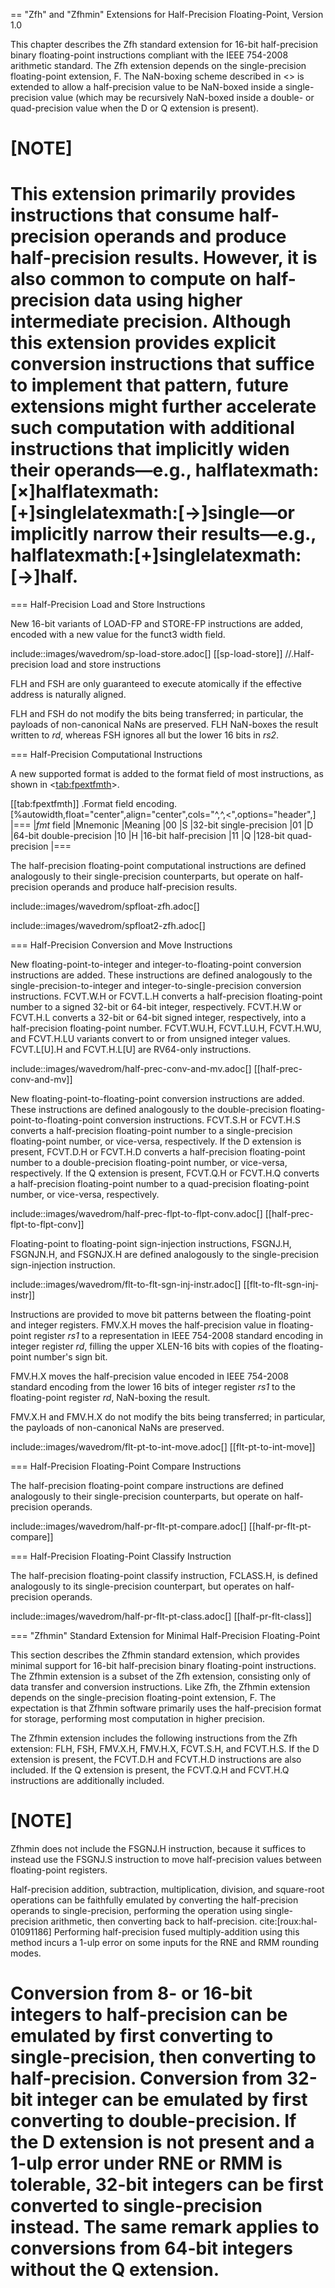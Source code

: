 \== "Zfh" and "Zfhmin" Extensions for Half-Precision Floating-Point, Version 1.0

This chapter describes the Zfh standard extension for 16-bit
half-precision binary floating-point instructions compliant with the
IEEE 754-2008 arithmetic standard. The Zfh extension depends on the
single-precision floating-point extension, F. The NaN-boxing scheme
described in <<nanboxing>> is extended to allow a
half-precision value to be NaN-boxed inside a single-precision value
(which may be recursively NaN-boxed inside a double- or quad-precision
value when the D or Q extension is present).

# [NOTE]

This extension primarily provides instructions that consume
half-precision operands and produce half-precision results. However, it
is also common to compute on half-precision data using higher
intermediate precision. Although this extension provides explicit
conversion instructions that suffice to implement that pattern, future
extensions might further accelerate such computation with additional
instructions that implicitly widen their operands—e.g.,
halflatexmath:[$\times$]halflatexmath:[$+$]singlelatexmath:[$\rightarrow$]single—or
implicitly narrow their results—e.g.,
halflatexmath:[$+$]singlelatexmath:[$\rightarrow$]half.
===============================================================================================================================================================================================================

\=== Half-Precision Load and Store Instructions

New 16-bit variants of LOAD-FP and STORE-FP instructions are added,
encoded with a new value for the funct3 width field.

include::images/wavedrom/sp-load-store.adoc[]
[[sp-load-store]]
//.Half-precision load and store instructions

FLH and FSH are only guaranteed to execute atomically if the effective
address is naturally aligned.

FLH and FSH do not modify the bits being transferred; in particular, the
payloads of non-canonical NaNs are preserved. FLH NaN-boxes the result
written to _rd_, whereas FSH ignores all but the lower 16 bits in _rs2_.

\=== Half-Precision Computational Instructions

A new supported format is added to the format field of most
instructions, as shown in <<tab:fpextfmth>>.

[[tab:fpextfmth]]
.Format field encoding.
[%autowidth,float="center",align="center",cols="^,^,<",options="header",]
|===
|_fmt_ field |Mnemonic |Meaning
|00 |S |32-bit single-precision
|01 |D |64-bit double-precision
|10 |H |16-bit half-precision
|11 |Q |128-bit quad-precision
|===

The half-precision floating-point computational instructions are defined
analogously to their single-precision counterparts, but operate on
half-precision operands and produce half-precision results.

include::images/wavedrom/spfloat-zfh.adoc[]

include::images/wavedrom/spfloat2-zfh.adoc[]

\=== Half-Precision Conversion and Move Instructions

New floating-point-to-integer and integer-to-floating-point conversion
instructions are added. These instructions are defined analogously to
the single-precision-to-integer and integer-to-single-precision
conversion instructions. FCVT.W.H or FCVT.L.H converts a half-precision
floating-point number to a signed 32-bit or 64-bit integer,
respectively. FCVT.H.W or FCVT.H.L converts a 32-bit or 64-bit signed
integer, respectively, into a half-precision floating-point number.
FCVT.WU.H, FCVT.LU.H, FCVT.H.WU, and FCVT.H.LU variants convert to or
from unsigned integer values. FCVT.L[U].H and FCVT.H.L[U] are RV64-only
instructions.

include::images/wavedrom/half-prec-conv-and-mv.adoc[]
[[half-prec-conv-and-mv]]

New floating-point-to-floating-point conversion instructions are added.
These instructions are defined analogously to the double-precision
floating-point-to-floating-point conversion instructions. FCVT.S.H or
FCVT.H.S converts a half-precision floating-point number to a
single-precision floating-point number, or vice-versa, respectively. If
the D extension is present, FCVT.D.H or FCVT.H.D converts a
half-precision floating-point number to a double-precision
floating-point number, or vice-versa, respectively. If the Q extension
is present, FCVT.Q.H or FCVT.H.Q converts a half-precision
floating-point number to a quad-precision floating-point number, or
vice-versa, respectively.

include::images/wavedrom/half-prec-flpt-to-flpt-conv.adoc[]
[[half-prec-flpt-to-flpt-conv]]

Floating-point to floating-point sign-injection instructions, FSGNJ.H,
FSGNJN.H, and FSGNJX.H are defined analogously to the single-precision
sign-injection instruction.

include::images/wavedrom/flt-to-flt-sgn-inj-instr.adoc[]
[[flt-to-flt-sgn-inj-instr]]

Instructions are provided to move bit patterns between the
floating-point and integer registers. FMV.X.H moves the half-precision
value in floating-point register _rs1_ to a representation in IEEE
754-2008 standard encoding in integer register _rd_, filling the upper
XLEN-16 bits with copies of the floating-point number's sign bit.

FMV.H.X moves the half-precision value encoded in IEEE 754-2008 standard
encoding from the lower 16 bits of integer register _rs1_ to the
floating-point register _rd_, NaN-boxing the result.

FMV.X.H and FMV.H.X do not modify the bits being transferred; in
particular, the payloads of non-canonical NaNs are preserved.

include::images/wavedrom/flt-pt-to-int-move.adoc[]
[[flt-pt-to-int-move]]

\=== Half-Precision Floating-Point Compare Instructions

The half-precision floating-point compare instructions are defined
analogously to their single-precision counterparts, but operate on
half-precision operands.

include::images/wavedrom/half-pr-flt-pt-compare.adoc[]
[[half-pr-flt-pt-compare]]

\=== Half-Precision Floating-Point Classify Instruction

The half-precision floating-point classify instruction, FCLASS.H, is
defined analogously to its single-precision counterpart, but operates on
half-precision operands.

include::images/wavedrom/half-pr-flt-pt-class.adoc[]
[[half-pr-flt-class]]

\=== "Zfhmin" Standard Extension for Minimal Half-Precision Floating-Point

This section describes the Zfhmin standard extension, which provides
minimal support for 16-bit half-precision binary floating-point
instructions. The Zfhmin extension is a subset of the Zfh extension,
consisting only of data transfer and conversion instructions. Like Zfh,
the Zfhmin extension depends on the single-precision floating-point
extension, F. The expectation is that Zfhmin software primarily uses the
half-precision format for storage, performing most computation in higher
precision.

The Zfhmin extension includes the following instructions from the Zfh
extension: FLH, FSH, FMV.X.H, FMV.H.X, FCVT.S.H, and FCVT.H.S. If the D
extension is present, the FCVT.D.H and FCVT.H.D instructions are also
included. If the Q extension is present, the FCVT.Q.H and FCVT.H.Q
instructions are additionally included.

# [NOTE]

Zfhmin does not include the FSGNJ.H instruction, because it suffices to
instead use the FSGNJ.S instruction to move half-precision values
between floating-point registers.

Half-precision addition, subtraction, multiplication, division, and
square-root operations can be faithfully emulated by converting the
half-precision operands to single-precision, performing the operation
using single-precision arithmetic, then converting back to
half-precision. cite:[roux:hal-01091186] Performing half-precision fused multiply-addition using
this method incurs a 1-ulp error on some inputs for the RNE and RMM
rounding modes.

Conversion from 8- or 16-bit integers to half-precision can be emulated
by first converting to single-precision, then converting to
half-precision. Conversion from 32-bit integer can be emulated by first
converting to double-precision. If the D extension is not present and a
1-ulp error under RNE or RMM is tolerable, 32-bit integers can be first
converted to single-precision instead. The same remark applies to
conversions from 64-bit integers without the Q extension.
=========================================================================

